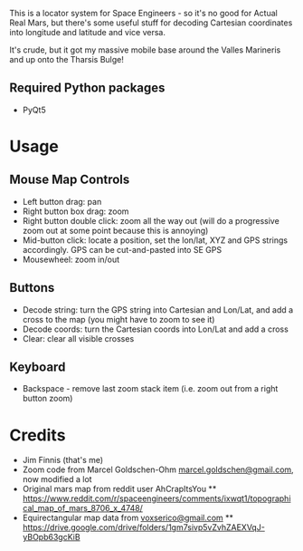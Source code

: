 This is a locator system for Space Engineers - so it's no good for Actual Real Mars, but there's some
useful stuff for decoding Cartesian coordinates into longitude and latitude and vice versa.

It's crude, but it got my massive mobile base around the Valles Marineris and up onto the Tharsis Bulge!

## Required Python packages
* PyQt5

# Usage 

## Mouse Map Controls
* Left button drag: pan
* Right button box drag: zoom
* Right button double click: zoom all the way out (will do a progressive zoom out at some point because this is annoying)
* Mid-button click: locate a position, set the lon/lat, XYZ and GPS strings accordingly. GPS can be cut-and-pasted into SE GPS
* Mousewheel: zoom in/out

## Buttons
* Decode string: turn the GPS string into Cartesian and Lon/Lat, and add a cross to the map (you might have to zoom to see it)
* Decode coords: turn the Cartesian coords into Lon/Lat and add a cross
* Clear: clear all visible crosses
## Keyboard
* Backspace - remove last zoom stack item (i.e. zoom out from a right button
zoom)

# Credits

* Jim Finnis (that's me)
* Zoom code from Marcel Goldschen-Ohm <marcel.goldschen@gmail.com>, now modified a lot
* Original mars map from reddit user AhCrapItsYou
** https://www.reddit.com/r/spaceengineers/comments/ixwqt1/topographical_map_of_mars_8706_x_4748/
* Equirectangular map data from voxserico@gmail.com
** https://drive.google.com/drive/folders/1gm7sivp5vZvhZAEXVqJ-yBOpb63gcKiB
